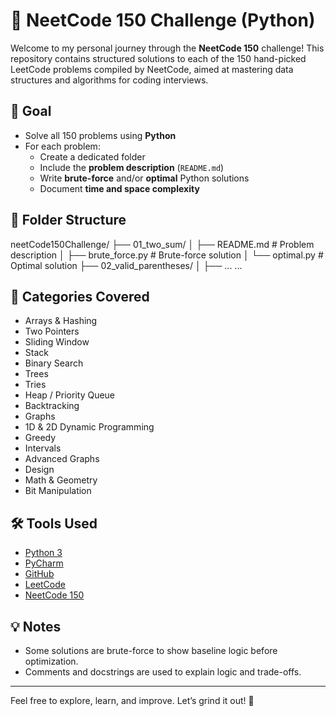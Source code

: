 # 🧠 NeetCode 150 Challenge (Python)

Welcome to my personal journey through the **NeetCode 150** challenge! This repository contains structured solutions to each of the 150 hand-picked LeetCode problems compiled by NeetCode, aimed at mastering data structures and algorithms for coding interviews.

## 🚀 Goal

- Solve all 150 problems using **Python**
- For each problem:
  - Create a dedicated folder
  - Include the **problem description** (`README.md`)
  - Write **brute-force** and/or **optimal** Python solutions
  - Document **time and space complexity**

## 📁 Folder Structure

neetCode150Challenge/
├── 01_two_sum/
│ ├── README.md # Problem description
│ ├── brute_force.py # Brute-force solution
│ └── optimal.py # Optimal solution
├── 02_valid_parentheses/
│ ├── ...
...



## 🧩 Categories Covered

- Arrays & Hashing
- Two Pointers
- Sliding Window
- Stack
- Binary Search
- Trees
- Tries
- Heap / Priority Queue
- Backtracking
- Graphs
- 1D & 2D Dynamic Programming
- Greedy
- Intervals
- Advanced Graphs
- Design
- Math & Geometry
- Bit Manipulation

## 🛠 Tools Used

- [Python 3](https://www.python.org/)
- [PyCharm](https://www.jetbrains.com/pycharm/)
- [GitHub](https://github.com/)
- [LeetCode](https://leetcode.com/)
- [NeetCode 150](https://neetcode.io/)

## 💡 Notes

- Some solutions are brute-force to show baseline logic before optimization.
- Comments and docstrings are used to explain logic and trade-offs.

---

Feel free to explore, learn, and improve. Let’s grind it out! 💪

